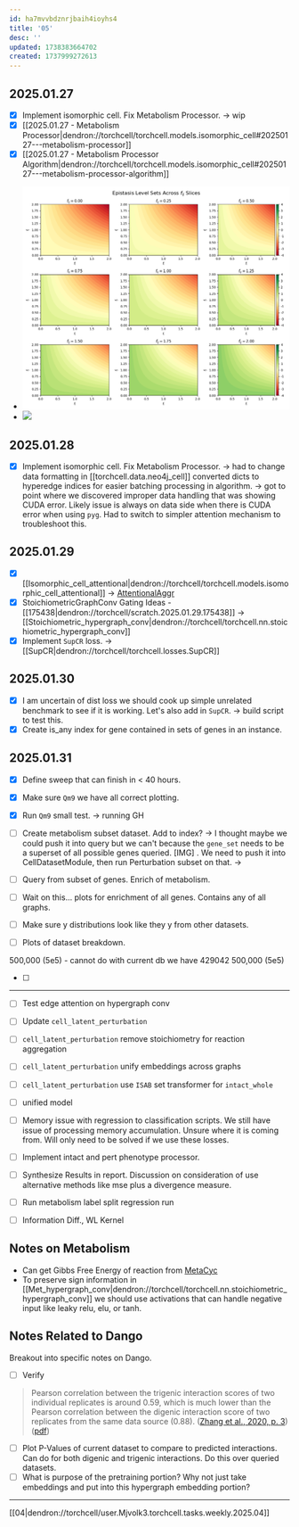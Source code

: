 ```yaml
---
id: ha7mvvbdznrjbaih4ioyhs4
title: '05'
desc: ''
updated: 1738383664702
created: 1737999272613
---
```

## 2025.01.27

- [x] Implement isomorphic cell. Fix Metabolism Processor. → wip
- [x] [[2025.01.27 - Metabolism Processor|dendron://torchcell/torchcell.models.isomorphic_cell#20250127---metabolism-processor]]
- [x] [[2025.01.27 - Metabolism Processor Algorithm|dendron://torchcell/torchcell.models.isomorphic_cell#20250127---metabolism-processor-algorithm]]
- ![](./assets/images/level_sets_epistasis_2025-01-27-18-03-50.png)
- ![](./assets/images/3d_epistasis_scatter_2025-01-27-18-03-45.png)

## 2025.01.28

- [x] Implement isomorphic cell. Fix Metabolism Processor. → had to change data formatting in [[torchcell.data.neo4j_cell]] converted dicts to hyperedge indices for easier batching processing in algorithm. → got to point where we discovered improper data handling that was showing CUDA error. Likely issue is always on data side when there is CUDA error when using `pyg`. Had to switch to simpler attention mechanism to troubleshoot this.

## 2025.01.29

- [x] [[Isomorphic_cell_attentional|dendron://torchcell/torchcell.models.isomorphic_cell_attentional]] → [AttentionalAggr](https://pytorch-geometric.readthedocs.io/en/latest/generated/torch_geometric.nn.aggr.AttentionalAggregation.html)
- [x] StoichiometricGraphConv Gating Ideas - [[175438|dendron://torchcell/scratch.2025.01.29.175438]] → [[Stoichiometric_hypergraph_conv|dendron://torchcell/torchcell.nn.stoichiometric_hypergraph_conv]]
- [x] Implement `SupCR` loss. → [[SupCR|dendron://torchcell/torchcell.losses.SupCR]]

## 2025.01.30

- [x] I am uncertain of dist loss we should cook up simple unrelated benchmark to see if it is working. Let's also add in `SupCR`. → build script to test this.
- [x] Create is_any index for gene contained in sets of genes in an instance.

## 2025.01.31

- [x] Define sweep that can finish in < 40 hours.
- [x] Make sure `Qm9` we have all correct plotting.
- [x] Run `Qm9` small test. → running GH

- [ ] Create metabolism subset dataset. Add to index? → I thought maybe we could push it into query but we can't because the `gene_set` needs to be a superset of all possible genes queried. [IMG] . We need to push it into CellDatasetModule, then run Perturbation subset on that. →


- [ ] Query from subset of genes. Enrich of metabolism.
- [ ] Wait on this... plots for enrichment of all genes. Contains any of all graphs.
- [ ] Make sure y distributions look like they y from other datasets.
- [ ] Plots of dataset breakdown.

500,000 (5e5) - cannot do with current db we have 429042
500,000 (5e5)

- [ ]

***

- [ ] Test edge attention on hypergraph conv
- [ ] Update `cell_latent_perturbation`
- [ ] `cell_latent_perturbation` remove stoichiometry for reaction aggregation
- [ ] `cell_latent_perturbation` unify embeddings across graphs
- [ ] `cell_latent_perturbation` use `ISAB` set transformer for `intact_whole`
- [ ] unified model

- [ ] Memory issue with regression to classification scripts. We still have issue of processing memory accumulation. Unsure where it is coming from. Will only need to be solved if we use these losses.
- [ ] Implement intact and pert phenotype processor.
- [ ] Synthesize Results in report. Discussion on consideration of use alternative methods like mse plus a divergence measure.
- [ ] Run metabolism label split regression run
- [ ] Information Diff., WL Kernel

## Notes on Metabolism

- Can get Gibbs Free Energy of reaction from [MetaCyc](https://biocyc.org/reaction?orgid=META&id=D-LACTATE-DEHYDROGENASE-CYTOCHROME-RXN)
- To preserve sign information in [[Met_hypergraph_conv|dendron://torchcell/torchcell.nn.stoichiometric_hypergraph_conv]] we should use activations that can handle negative input like leaky relu, elu, or tanh.

## Notes Related to Dango

Breakout into specific notes on Dango.

- [ ] Verify

> Pearson correlation between the trigenic interaction scores of two individual replicates is around 0.59, which is much lower than the Pearson correlation between the digenic interaction score of two replicates from the same data source (0.88). ([Zhang et al., 2020, p. 3](zotero://select/library/items/PJFDVT8Y)) ([pdf](zotero://open-pdf/library/items/AFBC5E89?page=3&annotation=D8D949VF))

- [ ] Plot P-Values of current dataset to compare to predicted interactions. Can do for both digenic and trigenic interactions. Do this over queried datasets.
- [ ] What is purpose of the pretraining portion? Why not just take embeddings and put into this hypergraph embedding portion?

***

[[04|dendron://torchcell/user.Mjvolk3.torchcell.tasks.weekly.2025.04]]
